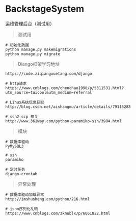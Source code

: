 # BackstageSystem
运维管理后台（测试用）

> 测试用

    # 初始化数据
    python manage.py makemigrations
    python manage.py migrate

> Diango框架学习地址

    https://code.ziqiangxuetang.com/django

    # http请求
    https://www.cnblogs.com/chenchao1990/p/5311531.html?utm_source=tuicool&utm_medium=referral

    # Linux系统信息获取
    http://blog.csdn.net/aishangmu/article/details/79115288

    # ssh2 scp 相关
    http://www.361way.com/python-paramiko-ssh/3984.html

> 模块

    # 数据库驱动
    PyMySQL3

    # ssh
    paramiko

    # 定时任务
    django-crontab


> 异常处理

    # 数据库驱动加载异常
    http://imshusheng.com/python/216.html

    # json序列化乱码
    https://www.cnblogs.com/zknublx/p/6061822.html



